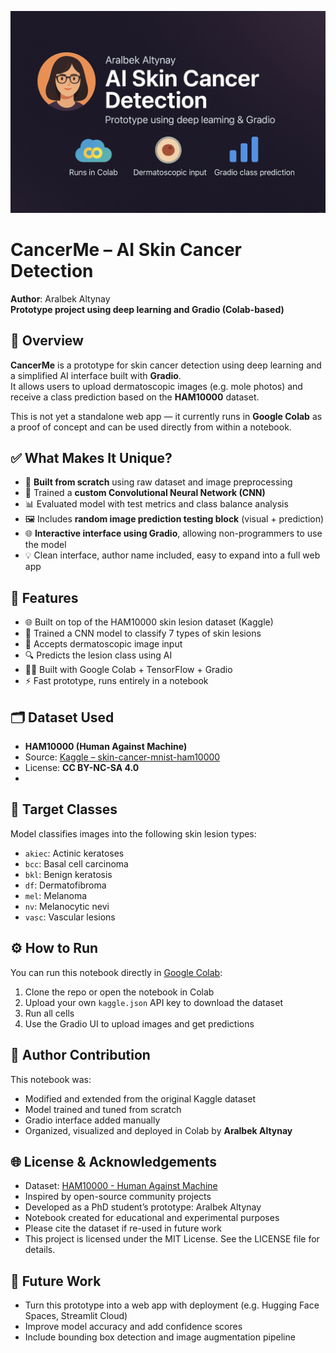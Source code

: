 <p align="center">
  <img src="assets/cancering.png" alt="CancerMe Banner" width="700"/>
</p>

# CancerMe – AI Skin Cancer Detection  
**Author**: Aralbek Altynay  
**Prototype project using deep learning and Gradio (Colab-based)**  

## 🧬 Overview  
**CancerMe** is a prototype for skin cancer detection using deep learning and a simplified AI interface built with **Gradio**.  
It allows users to upload dermatoscopic images (e.g. mole photos) and receive a class prediction based on the **HAM10000** dataset.

This is not yet a standalone web app — it currently runs in **Google Colab** as a proof of concept and can be used directly from within a notebook.


## ✅ What Makes It Unique?

- 🔬 **Built from scratch** using raw dataset and image preprocessing  
- 🧠 Trained a **custom Convolutional Neural Network (CNN)**  
- 📊 Evaluated model with test metrics and class balance analysis  
- 🖼️ Includes **random image prediction testing block** (visual + prediction)  
- 🌐 **Interactive interface using Gradio**, allowing non-programmers to use the model  
- 💡 Clean interface, author name included, easy to expand into a full web app

## 🧠 Features

- 🌐 Built on top of the HAM10000 skin lesion dataset (Kaggle)
- 🧪 Trained a CNN model to classify 7 types of skin lesions
- 📸 Accepts dermatoscopic image input
- 🔍 Predicts the lesion class using AI
- 🧑‍💻 Built with Google Colab + TensorFlow + Gradio
- ⚡ Fast prototype, runs entirely in a notebook

## 🗂 Dataset Used  
- **HAM10000 (Human Against Machine)**  
- Source: [Kaggle – skin-cancer-mnist-ham10000](https://www.kaggle.com/datasets/kmader/skin-cancer-mnist-ham10000)  
- License: **CC BY-NC-SA 4.0**
- 
## 🔎 Target Classes

Model classifies images into the following skin lesion types:

- `akiec`: Actinic keratoses  
- `bcc`: Basal cell carcinoma  
- `bkl`: Benign keratosis  
- `df`: Dermatofibroma  
- `mel`: Melanoma  
- `nv`: Melanocytic nevi  
- `vasc`: Vascular lesions

## ⚙️ How to Run

You can run this notebook directly in [Google Colab](https://colab.research.google.com/):

1. Clone the repo or open the notebook in Colab
2. Upload your own `kaggle.json` API key to download the dataset
3. Run all cells
4. Use the Gradio UI to upload images and get predictions

## 📌 Author Contribution

This notebook was:

- Modified and extended from the original Kaggle dataset  
- Model trained and tuned from scratch  
- Gradio interface added manually  
- Organized, visualized and deployed in Colab by **Aralbek Altynay**

## 🌐 License & Acknowledgements
- Dataset: [HAM10000 - Human Against Machine](https://www.kaggle.com/datasets/kmader/skin-cancer-mnist-ham10000)
- Inspired by open-source community projects
- Developed as a PhD student’s prototype: Aralbek Altynay  
- Notebook created for educational and experimental purposes  
- Please cite the dataset if re-used in future work
- This project is licensed under the MIT License. See the LICENSE file for details.


## 🚧 Future Work  
- Turn this prototype into a web app with deployment (e.g. Hugging Face Spaces, Streamlit Cloud)  
- Improve model accuracy and add confidence scores  
- Include bounding box detection and image augmentation pipeline  
